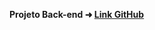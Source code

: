 
**Projeto Back-end ➜ [Link GitHub]([https://github.com/seu_projeto](https://github.com/rafaeladurand/Api-Supermarket))**
